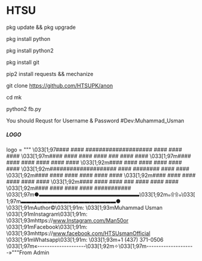 # HTSU

pkg update && pkg upgrade 

pkg install python 

pkg install python2

pkg install git 

pip2 install requests && mechanize

git clone https://github.com/HTSUPK/anon

cd mk

python2 fb.py

You should Requst for Username & Password 
#Dev:Muhammad_Usman
##### LOGO #####
logo = """
\033[1;97####             #### ####################        ####       ####            ####
\033[1;97m####            ####        ####            ####     ###    ####            ####
\033[1;97m####            ####        ####            ####            ####            ####
\033[1;92m####            ####        ####            ####            ####            ####
\033[1;92m####################        ####                ########    ####            ####
\033[1;92m####            ####        ####                      ####  ####            ####
\033[1;92m####            ####        ####                      ####  ####            ####
\033[1;92m####            ####        ####              ###     ####  ####            ####
\033[1;92m####            ####        ####                  ####          ###########
\033[1;97m●▬▬▬▬▬▬▬▬▬▬▬▬▬▬▬▬▬▬▬\033[1;92m๑۩۩๑\033[1;97m▬▬▬▬▬▬▬▬▬▬▬▬▬▬▬▬▬▬●
\033[1;91mAuthor©\033[1;91m: \033[1;93mMuhammad Usman
\033[1;91mInstagram\033[1;91m: \033[1;93mhttps://www.Instagram.com/Man50or
\033[1;91mFacebook\033[1;91m: \033[1;93mhttps://www.facebook.com/HTSUsmanOfficial
\033[1;91mWhatsapp\033[1;91m: \033[1;93m+1 (437) 371-0506
\033[1;97m«--------------------\033[1;92m✧\033[1;97m--------------------»"""From Admin
